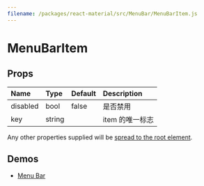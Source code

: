 ```yaml
---
filename: /packages/react-material/src/MenuBar/MenuBarItem.js
---
```


<!--- This documentation is automatically generated, do not try to edit it. -->

# MenuBarItem



## Props

| Name | Type | Default | Description |
|:-----|:-----|:--------|:------------|
| <span class="prop-name">disabled</span> | <span class="prop-type">bool | <span class="prop-default">false</span> | 是否禁用 |
| <span class="prop-name">key</span> | <span class="prop-type">string |  | item 的唯一标志 |

Any other properties supplied will be [spread to the root element](/guides/api#spread).

## Demos

- [Menu Bar](/demos/menu-bar)

